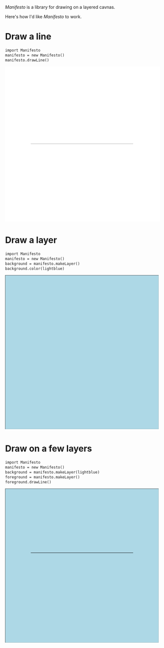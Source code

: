 *Manifesto* is a library for drawing on a layered cavnas.

Here's how I'd like *Manifesto* to work.

# Draw a line

    import Manifesto
    manifesto = new Manifesto()
    manifesto.drawLine()

![horizontal black line on white layer](manifesto-sample-drawing0.png)

# Draw a layer

    import Manifesto
    manifesto = new Manifesto()
    background = manifesto.makeLayer()
    background.color(lightblue)

![horizontal black line on white layer](manifesto-sample-drawing1.png)

# Draw on a few layers

    import Manifesto
    manifesto = new Manifesto()
    background = manifesto.makeLayer(lightblue)
    foreground = manifesto.makeLayer()
    foreground.drawLine()

![horizontal black line on light blue layer](manifesto-sample-drawing2.png)

